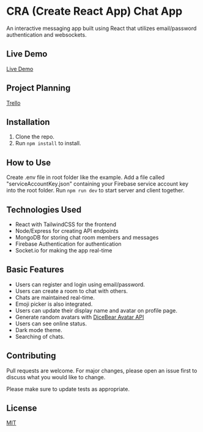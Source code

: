# CRA (Create React App) Chat App

An interactive messaging app built using React that utilizes email/password authentication and websockets.

## Live Demo

[Live Demo](https://craca.onrender.com/)

## Project Planning

[Trello](https://trello.com/b/K0RqWpgQ/cra-chat-app)

## Installation

1. Clone the repo.
2. Run `npm install` to install.

## How to Use

Create .env file in root folder like the example. Add a file called "serviceAccountKey.json" containing your Firebase service account key into the root folder. Run `npm run dev` to start server and client together.

## Technologies Used

- React with TailwindCSS for the frontend
- Node/Express for creating API endpoints
- MongoDB for storing chat room members and messages
- Firebase Authentication for authentication
- Socket.io for making the app real-time

## Basic Features

- Users can register and login using email/password.
- Users can create a room to chat with others.
- Chats are maintained real-time.
- Emoji picker is also integrated.
- Users can update their display name and avatar on profile page.
- Generate random avatars with [DiceBear Avatar API](https://avatars.dicebear.com/docs/http-api)
- Users can see online status.
- Dark mode theme.
- Searching of chats.

## Contributing

Pull requests are welcome. For major changes, please open an issue first to discuss what you would like to change.

Please make sure to update tests as appropriate.

## License

[MIT](https://choosealicense.com/licenses/mit/)
